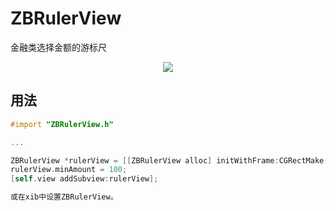 # ZBRulerView
金融类选择金额的游标尺

<p align="center">
<img src="https://img-blog.csdn.net/20180626172222930?watermark/2/text/aHR0cHM6Ly9ibG9nLmNzZG4ubmV0L2JpeXVodWFwaW5n/font/5a6L5L2T/fontsize/400/fill/I0JBQkFCMA==/dissolve/70">
</p>


## 用法

```objective-c
#import "ZBRulerView.h"

...

ZBRulerView *rulerView = [[ZBRulerView alloc] initWithFrame:CGRectMake(0, 200, CGRectGetWidth(self.view.frame), 100)];
rulerView.minAmount = 100;
[self.view addSubview:rulerView];

或在xib中设置ZBRulerView。
```
